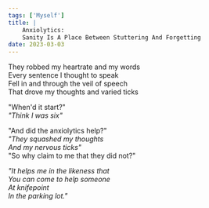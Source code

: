 ```yaml
---  
tags: ['Myself']
title: |
    Anxiolytics:  
    Sanity Is A Place Between Stuttering And Forgetting  
date: 2023-03-03
---
```


They robbed my heartrate and my words  
Every sentence I thought to speak  
Fell in and through the veil of speech  
That drove my thoughts and varied ticks

"When'd it start?"  
*"Think I was six"*

"And did the anxiolytics help?"  
*"They squashed my thoughts  
And my nervous ticks"*  
"So why claim to me that they did not?"

*"It helps me in the likeness that  
You can come to help someone  
At knifepoint  
In the parking lot."*

